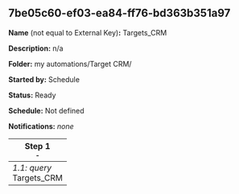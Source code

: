 ## 7be05c60-ef03-ea84-ff76-bd363b351a97

**Name** (not equal to External Key)**:** Targets_CRM

**Description:** n/a

**Folder:** my automations/Target CRM/

**Started by:** Schedule

**Status:** Ready

**Schedule:** Not defined

**Notifications:** _none_


| Step 1<br>_<small>-</small>_ |
| --- |
| _1.1: query_<br>Targets_CRM |
